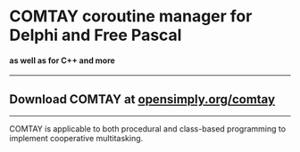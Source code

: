 # COMTAY coroutine manager for Delphi and Free Pascal
#### as well as for C++ and more
***
## Download COMTAY at [opensimply.org/comtay](https://opensimply.org/comtay/) 
***
COMTAY is applicable to both procedural and class-based programming to implement cooperative multitasking. 
